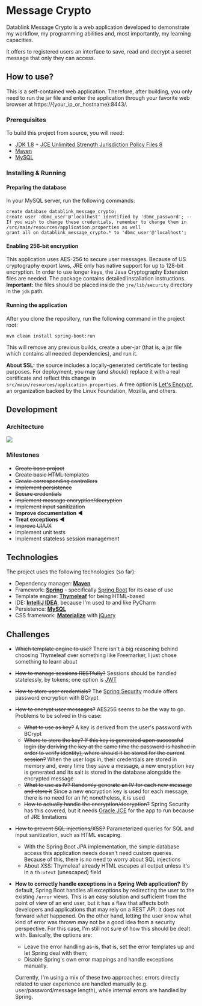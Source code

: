 # Message Crypto

Datablink Message Crypto is a web application developed to demonstrate my workflow, my programming abilities and, most importantly, my learning capacities.

It offers to registered users an interface to save, read and decrypt a secret message that only they can access.

## How to use?

This is a self-contained web application. Therefore, after building, you only need to run the jar file and enter the application through your favorite web browser at https://{your_ip_or_hostname}:8443/.

### Prerequisites

To build this project from source, you will need:

- [JDK 1.8](http://www.oracle.com/technetwork/java/javase/downloads/index.html) + [JCE Unlimited Strength Jurisdiction Policy Files 8](http://www.oracle.com/technetwork/java/javase/downloads/jce8-download-2133166.html)
- [Maven](https://maven.apache.org/)
- [MySQL](https://www.mysql.com/)

### Installing & Running

#### Preparing the database

In your MySQL server, run the following commands:

```mysql
create database datablink_message_crypto;
create user 'dbmc_user'@'localhost' identified by 'dbmc_password'; -- If you wish to change these credentials, remember to change them in /src/main/resources/application.properties as well
grant all on datablink_message_crypto.* to 'dbmc_user'@'localhost';
```

#### Enabling 256-bit encryption

This application uses AES-256 to secure user messages. Because of US cryptography export laws, JRE only has native support for up to 128-bit encryption. In order to use longer keys, the Java Cryptography Extension files are needed. The package contains detailed installation instructions. **Important:** the files should be placed inside the `jre/lib/security` directory in the `jdk` path.

#### Running the application

After you clone the repository, run the following command in the project root:

`mvn clean install spring-boot:run`

This will remove any previous builds, create a uber-jar (that is, a jar file which contains all needed dependencies), and run it.

**About SSL:** the source includes a locally-generated certificate for testing purposes. For deployment, you may (and *should*) replace it with a real certificate and reflect this change in  `src/main/resources/application.properties`. A free option is [Let's Encrypt](https://letsencrypt.org/), an organization backed by the Linux Foundation, Mozilla, and others.

## Development

### Architecture

![](https://raw.githubusercontent.com/arturhgca/message-crypto/master/docs/architectural_diagram.png)

### Milestones

- ~~Create base project~~
- ~~Create basic HTML templates~~
- ~~Create corresponding controllers~~
- ~~Implement persistence~~ 
- ~~Secure credentials~~
- ~~Implement message encryption/decryption~~
- ~~Implement input sanitization~~
- **Improve documentation** ◀
- **Treat exceptions** ◀
- ~~Improve UI/UX~~
- Implement unit tests
- Implement stateless session management

## Technologies

The project uses the following technologies (so far):

- Dependency manager: **[Maven](https://maven.apache.org/)**
- Framework: **[Spring](https://projects.spring.io/spring-framework/)** - specifically [Spring Boot](https://projects.spring.io/spring-boot/) for its ease of use
- Template engine: **[Thymeleaf](http://www.thymeleaf.org/)** for being HTML-based
- IDE: **[IntelliJ IDEA](https://www.jetbrains.com/idea/)**, because I'm used to and like PyCharm
- Persistence: **[MySQL](https://www.mysql.com/)**
- CSS framework: [**Materialize**](http://materializecss.com/) with [jQuery](https://jquery.com/)

## Challenges

- ~~Which template engine to use?~~ There isn't a big reasoning behind choosing Thymeleaf over something like Freemarker, I just chose something to learn about

- ~~How to manage sessions RESTfully?~~ Sessions should be handled statelessly, by tokens; one option is [JWT](https://jwt.io/)

- ~~How to store user credentials?~~ The [Spring Security](https://projects.spring.io/spring-security/) module offers password encryption with BCrypt

- ~~How to encrypt user messages?~~ AES256 seems to be the way to go. Problems to be solved in this case:
  - ~~What to use as key?~~ A key is derived from the user's password with BCrypt
  - ~~Where to store the key? If this key is generated upon successful login (by deriving the key at the same time the password is hashed in order to verify identity), where should it be stored for the current session?~~ When the user logs in, their credentials are stored in memory and, every time they save a message, a new encryption key is generated and its salt is stored in the database alongside the encrypted message
  - ~~What to use as IV? Randomly generate an IV for each new message and store it~~ Since a new encryption key is used for each message, there is no need for an IV; nonetheless, it is used
  - ~~How to actually handle the encryption/decryption?~~ Spring Security has this covered, but it needs [Oracle JCE](https://stackoverflow.com/questions/6481627/java-security-illegal-key-size-or-default-parameters/6481658#6481658) for the app to run because of JRE limitations

- ~~How to prevent SQL injections/XSS?~~ Parameterized queries for SQL and input sanitization, such as HTML escaping.
  - With the Spring Boot JPA implementation, the simple database access this application needs doesn't need custom queries. Because of this, there is no need to worry about SQL injections
  - About XSS: Thymeleaf already HTML escapes all output unless it's in a `th:utext` (unescaped) field

- **How to correctly handle exceptions in a Spring Web application?** By default, Spring Boot handles all exceptions by redirecting the user to the existing `/error` views. This is an easy solution and sufficient from the point of view of an end user, but it has a flaw that affects both developers and applications that may rely on a REST API: it does not forward *what* happened. On the other hand, letting the user know what kind of error was thrown may not be a good idea from a security perspective. For this case, I'm still not sure of how this should be dealt with. Basically, the options are:

  - Leave the error handling as-is, that is, set the error templates up and let Spring deal with them;
  - Disable Spring's own error mappings and handle exceptions manually.

  Currently, I'm using a mix of these two approaches: errors directly related to user experience are handled manually (e.g. user/password/message length), while internal errors are handled by Spring.

